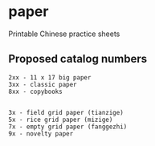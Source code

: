 # paper
Printable Chinese practice sheets


## Proposed catalog numbers


```
2xx - 11 x 17 big paper
3xx - classic paper
8xx - copybooks


3x - field grid paper (tianzige)
5x - rice grid paper (mizige)
7x - empty grid paper (fanggezhi)
9x - novelty paper

````

